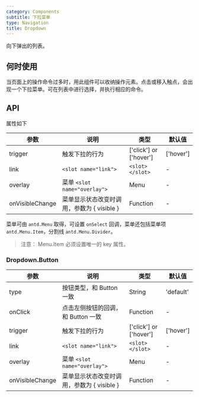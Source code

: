 ```yaml
---
category: Components
subtitle: 下拉菜单
type: Navigation
title: Dropdown
---
```


向下弹出的列表。

## 何时使用

当页面上的操作命令过多时，用此组件可以收纳操作元素。点击或移入触点，会出现一个下拉菜单。可在列表中进行选择，并执行相应的命令。
<dropdown-demo></dropdown-demo>

## API

属性如下

| 参数        | 说明             | 类型               | 默认值       |
|-------------|------------------|--------------------|--------------|
| trigger     | 触发下拉的行为   | ['click'] or ['hover'] | ['hover']        |
| link        | `<slot name="link">` | `<slot></slot>` | -|
| overlay        | 菜单 `<slot name="overlay">` | <router-link to="/menu">Menu</router-link>| -|
| onVisibleChange  | 菜单显示状态改变时调用，参数为 { visible } | Function | - |

菜单可由 `antd.Menu` 取得，可设置 `onSelect` 回调，菜单还包括菜单项 `antd.Menu.Item`，分割线 `antd.Menu.Divider`。

> 注意： Menu.Item 必须设置唯一的 key 属性。

### Dropdown.Button

| 参数        | 说明             | 类型               | 默认值       |
|-------------|------------------|--------------------|--------------|
| type        | 按钮类型，和 <router-link to="/button">Button</router-link> 一致 | String | 'default' |
| onClick     | 点击左侧按钮的回调，和 <router-link to="/button">Button</router-link> 一致 | Function   | - |
| trigger     | 触发下拉的行为   | ['click'] or ['hover'] | ['hover']        |
| link        | `<slot name="link">` | `<slot></slot>` | -|
| overlay        | 菜单 `<slot name="overlay">` | <router-link to="/menu">Menu</router-link>| -|
| onVisibleChange  | 菜单显示状态改变时调用，参数为 { visible } | Function | - |

<script>
import DropdownDemo from 'abscomp/dropdown/demo/index'
export default {
  components: { DropdownDemo }
}
</script>